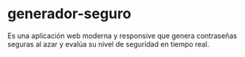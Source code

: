 # generador-seguro
Es una aplicación web moderna y responsive que genera contraseñas seguras al azar y evalúa su nivel de seguridad en tiempo real.  

